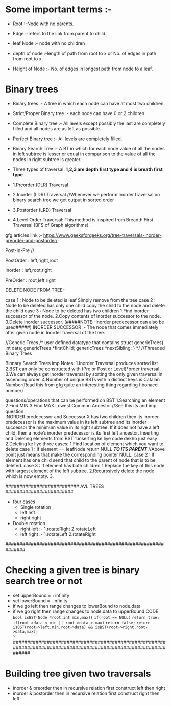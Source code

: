 # Some important terms :-
* Root 		:-Node with no parents.
* Edge 		:-refers to the link from parent to child
* leaf Node :- node with no children
* depth of node  :-length of path from root to x or No. of edges in path from root to x.

* Height of Node :-	No. of edges in longest path from node to a leaf.

# Binary trees
* Binary trees :- A tree in which each node can have at most two children.

* Strict/Proper Binary tree :- each node can have 0 or 2 children

* Complete Binary tree :- All levels except possibly the last are completely filled and all nodes are as left as possible.

* Perfect Binary tree  :- All levels are completely filled.

* Binary Search Tree   :- A BT in which for each node value of all the nodes in left subtree is lesser or equal in comparison to the value of all the nodes in right subtree is greater. 


* Three types of traversal:
**1,2,3 are depth first type and 4 is breath first type**
* 1.Preorder (DLR) Traversal
* 2.Inorder (LDR) Traversal    //Whenever we perform inorder traversal on binary search tree we get output in sorted order

* 3.Postorder (LRD) Traversal
* 4.Level Order Traversal: This method is inspired from Breadth First Traversal (BFS of Graph algorithms).

gfg articles link :- https://www.geeksforgeeks.org/tree-traversals-inorder-preorder-and-postorder/;

Post-In-Pre  //
 
 PostOrder : left,right,root

 Inorder   : left,root,right

 PreOrder  : root,left,right 
 
 


 DELETE NODE FROM TREE:-


  case 1 : Node to be deleted is leaf
  	Simply remove from the tree
  case 2 : Node to be deleted has only one child
  	copy the child to the node and delete the child
  case 3 : Node to be deleted has two children
  	1.Find inorder successor of the node.
  	2.Copy contents of inorder successor to the node.
  	3.Delete inorder successor.
  	(#####NOTE:-Inorder predecessor can also be used#####)
  	INORDER SUCCESSOR :- The node that comes immediately after given node in Inorder traversal of the tree.

//Generic Trees 
	/*
		user defined datatype that contains 
		struct genericTrees{
			int data;
			genericTrees *firstChild;
			genericTrees *nextSibling;
		}
	*/
//Threaded Binary Trees

Binnary Search Trees
  imp Notes:
    1.Inorder Traversal produces sorted list
    2.BST can only be constructed with (Pre or Post or Level)*order traversal.
    3.We can always get inorder traversal by sorting the only given traversal in ascending order.
    4.Number of unique BSTs with n distinct keys is Catalan Number(Read this from gfg quite an interesting thing regarding fibonacci number)

  questions/operations that can be performed on BST
    1.Searching an element
    2.Find MIN
    3.Find MAX
  Lowest Common Ancestor.//See this its and imp question  
  INORDER predecessor and Successor
    X has two children then its inorder predecessor is the maximum value in its left subtree and its inorder successor the minimum value in its right 		subtree.
    If it does not have a left child, then a node’s inorder predecessor is its first left ancestor.
  Inserting and Deleting elements from BST 
    1.inserting ke liye code dekho just easy
	2.Deleting ke liye three cases:
		1.Find location of element which you want to delete
		case 1 : If element == leafNode
				return NULL ***TO ITS PARENT***
			//Above point just means that make the corresponding pointer NULL.
		case 2 : If element has one child
			send that child to the parent of node that is to be deleted.
		case 3 : If element has both children
			1.Replace the key of this node with largest element of the left subtree.
			2.Recurssively delete the node which is now empty.
			3.
				 		
						
########################## AVL TREES   ########################
* four cases 
  * Single rotation :
   * left left
   * right right
* Double rotation :
   * right left :- 1.rotateRight  2.rotateLeft
   * left right :- 1.rotateLeft   2.rotateRight
   
###############################################################
  # Checking a given tree is binary search tree or not
  * set upperBound = +infinity
  * set lowerBound = -infinity
  * if we go left then range changes to lowerBound to  node.data
  * if we go right then range changes to node.data to upperBound
  CODE
  `bool isBST(Node *root,int min,max){`
  	`if(root == NULL)`
  		`return true;`
  	`if(root->data < min || root->data > max)`
  		`return false;`
  	`return isBST(root->left,min,root->data) && isBST(root->right,root->data,max);`		
  `}`
  ##################################################################################################################
  # Building tree given two traversals
  * inorder & preorder then in recursive relation first construct left then right
  * inorder & postorder then in recursive relation first construct right then left
                    
                                       

